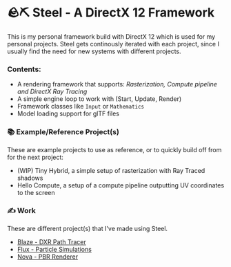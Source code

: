 # 🪨⛏️ Steel - A DirectX 12 Framework
This is my personal framework build with DirectX 12 which is used for my personal projects.
Steel gets continously iterated with each project, since I usually find the need for new systems with different projects.

### Contents:
- A rendering framework that supports: _Rasterization, Compute pipeline and DirectX Ray Tracing_
- A simple engine loop to work with (Start, Update, Render)
- Framework classes like `Input` or `Mathematics`
- Model loading support for glTF files

### 📚 Example/Reference Project(s)
These are example projects to use as reference, or to quickly build off from for the next project:
- (WIP) Tiny Hybrid, a simple setup of rasterization with Ray Traced shadows
- Hello Compute, a setup of a compute pipeline outputting UV coordinates to the screen

### ✍️ Work
These are different project(s) that I've made using Steel. 
- [Blaze - DXR Path Tracer](https://github.com/stefanpgd/Blaze)
- [Flux - Particle Simulations](https://github.com/stefanpgd/Flux)
- [Nova - PBR Renderer](https://github.com/stefanpgd/Nova)
